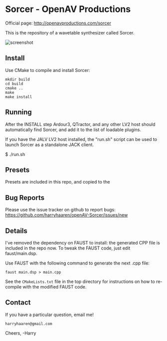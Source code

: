 Sorcer - OpenAV Productions
===========================

Official page: http://openavproductions.com/sorcer

This is the repository of a wavetable synthesizer called Sorcer.

![screenshot](https://raw.github.com/harryhaaren/openAV-Sorcer/master/gui/sorcer.png "Sorcer Screenshot")

Install
-------
Use CMake to compile and install Sorcer:
```
mkdir build
cd build
cmake ..
make
make install
```

Running
-------
After the INSTALL step Ardour3, QTractor, and any other LV2 host should
automatically find Sorcer, and add it to the list of loadable plugins.

If you have the JALV LV2 host installed, the "run.sh" script can be used to
launch Sorcer as a standalone JACK client.

$  ./run.sh


Presets
-------
Presets are included in this repo, and copied to the 


Bug Reports
-----------
Please use the issue tracker on github to report bugs:
https://github.com/harryhaaren/openAV-Sorcer/issues/new


Details
-------
I've removed the dependency on FAUST to install: the generated CPP file is
included in the repo now. To tweak the FAUST code, just edit faust/main.dsp.

Use FAUST with the following command to generate the next .cpp file:
```
faust main.dsp > main.cpp
```

See the `CMakeLists.txt` file in the top directory for instructions on how to
re-compile with the modified FAUST code.


Contact
-------
If you have a particular question, email me!
```
harryhaaren@gmail.com
```

Cheers, -Harry
